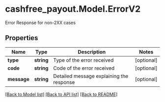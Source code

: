 # cashfree_payout.Model.ErrorV2
Error Response for non-2XX cases

## Properties

Name | Type | Description | Notes
------------ | ------------- | ------------- | -------------
**type** | **string** | Type of the error received | [optional] 
**code** | **string** | Code of the error received | [optional] 
**message** | **string** | Detailed message explaining the response | [optional] 

[[Back to Model list]](../README.md#documentation-for-models) [[Back to API list]](../README.md#documentation-for-api-endpoints) [[Back to README]](../README.md)

